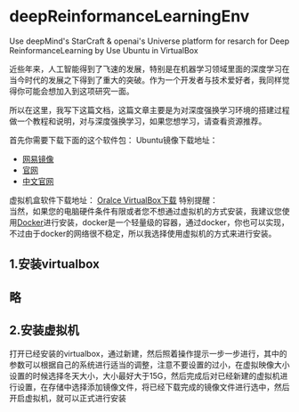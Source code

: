 # deepReinformanceLearningEnv
Use deepMind's StarCraft &amp; openai's Universe platform for resarch for Deep ReinformanceLearning by Use Ubuntu in VirtualBox

近些年来，人工智能得到了飞速的发展，特别是在机器学习领域里面的深度学习在当今时代的发展之下得到了重大的突破。作为一个开发者与技术爱好者，我同样觉得你可能会想加入到这项研究一面。

所以在这里，我写下这篇文档，这篇文章主要是为对深度强换学习环境的搭建过程做一个教程和说明，对与深度强换学习，如果您想学习，请查看资源推荐。

首先你需要下载下面的这个软件包：
Ubuntu镜像下载地址：<br>
<ul>
<li><a href='http://mirrors.163.com/'>网易镜像</a></li>
<li><a href="https://www.ubuntu.com/download/desktop">官网</a></li>
<li><a href="https://cn.ubuntu.com/">中文官网</a></li>
</ul>

虚拟机盒软件下载地址：
<a href="https://www.virtualbox.org/">Oralce VirtualBox下载</a>
特别提醒：<br>
当然，如果您的电脑硬件条件有限或者您不想通过虚拟机的方式安装，我建议您使用<a href="https://www.docker.com/">Docker</a>进行安装，docker是一个轻量级的容器，通过docker，你也可以实现，不过由于docker的网络很不稳定，所以我选择使用虚拟机的方式来进行安装。
<h2>1.安装virtualbox<h2>
略
<h2>2.安装虚拟机</h2>
打开已经安装的virtualbox，通过新建，然后照着操作提示一步一步进行，其中的参数可以根据自己的系统进行适当的调整，注意不要设置的过小，在虚拟映像大小设置的时候选择冬天大小，大小最好大于15G，然后完成后对已经新建的虚拟机进行设置，在存储中选择添加镜像文件，将已经下载完成的镜像文件进行选中，然后开启虚拟机，就可以正式进行安装




















